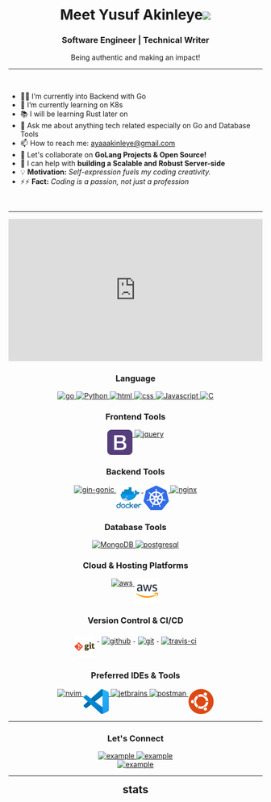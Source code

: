 <h1 align="center">Meet Yusuf Akinleye<img width="30px" src="https://raw.githubusercontent.com/iampavangandhi/iampavangandhi/master/gifs/Hi.gif"></h1>
<div align="center">
<h3 font-size="20" align="center">Software Engineer | Technical Writer </h3>
<p>Being authentic and making an impact!</p>
</div>

<hr>
<br>
<ul align="Left">
  <li>👨‍💻 I’m currently into Backend with Go</li>
  <li>🌱 I’m currently learning on K8s</li>
  <li>📚 I will be learning Rust later on</li>
  <li>💬 Ask me about anything tech related especially on Go and Database Tools</li>
  <li>📫 How to reach me: <a href="mailto:ayaaakinleye@gmail.com">ayaaakinleye@gmail.com</a></li>
  <li>👯 Let's collaborate on <b>GoLang Projects & Open Source!</b></li>
  <li>🤝 I can help with <b>building a Scalable and Robust Server-side</b></li>
  <li>💡 <b>Motivation:</b> <em>Self-expression fuels my coding creativity.</em></li>
  <li>⚡⚡ <b>Fact:</b><em> Coding is a passion, not just a profession</em></li>
</ul>
<br>
<hr>
<!--Authenticity: Essential for successful coding.-->
<!--Self-expression fuels my coding creativity.-->
<!--Authenticity: Key to Engineering Success-->
<!--Software engineers embrace individuality for innovation.-->

 <div style="width:100%;height:0;padding-bottom:56%;position:relative;"><iframe src="https://giphy.com/embed/Ah3zHH7hvsSB2" width="100%" height="100%" style="position:absolute" frameBorder="0" class="giphy-embed" allowFullScreen></iframe></div><p><a href="https://giphy.com/gifs/life-hacker-Ah3zHH7hvsSB2"></a></p>

<h3 align="center">Language</h3>
<p align="center">
  <a href="https://go.dev/" target="blank">
    <img src="https://upload.wikimedia.org/wikipedia/commons/0/05/Go_Logo_Blue.svg" alt="go" height="50" style="vertical-align: top;">
  </a>
  <a href="https://www.python.org/" target="blank">
    <img src="https://www.python.org/static/community_logos/python-logo-master-v3-TM.png" alt="Python" height="50" style="vertical-align: top;">
  </a>
  <a href="https://www.w3schools.com/html/" target="blank">
    <img src="https://www.w3.org/html/logo/downloads/HTML5_Logo_512.png" alt="html" height="50" style="vertical-align: top;">
  </a>
  <a href="https://www.w3schools.com/css/" target="blank">
    <img src="https://upload.wikimedia.org/wikipedia/commons/d/d5/CSS3_logo_and_wordmark.svg" alt="css" height="50" style="vertical-align: top;">
  </a>
  <a href="https://www.ecma-international.org/publications-and-standards/standards/ecma-262/" target="blank">
    <img src="https://upload.wikimedia.org/wikipedia/commons/9/99/Unofficial_JavaScript_logo_2.svg" alt="Javascript" height="50" style="vertical-align: top;">
  </a>
  <a href="https://www.iso.org/standard/74528.html" target="blank">
    <img src="https://cdn.iconscout.com/icon/free/png-512/c-programming-569564.png" alt="C" height="50" style="vertical-align: top;">
  </a>
</p>

<h3 align="center">Frontend Tools</h3>
<p align="center">
<a href="https://getbootstrap.com/" target="blank">
    <img src="https://raw.githubusercontent.com/github/explore/80688e429a7d4ef2fca1e82350fe8e3517d3494d/topics/bootstrap/bootstrap.png"
      alt="bootstrap" alt="bootstrap" height="50" style="vertical-align:top"/>
</a>
<a href="https://jquery.com/" target="blank">
  <img src="https://avatars.githubusercontent.com/u/70142?s=200&v=4"
      alt="jquery" height="50" style="vertical-align:top"/>
  </a>
</p>


<h3 align="center">Backend Tools</h3>
<p align="center">
  <a href="https://gin-gonic.com/" target="blank"> 
 <img src="https://avatars.githubusercontent.com/u/7894478?s=200&v=4" alt="gin-gonic" height="50" style="vertical-align:top">
  </a>
   <a href="https://www.docker.com/" target="blank">
     <img src="https://raw.githubusercontent.com/github/explore/80688e429a7d4ef2fca1e82350fe8e3517d3494d/topics/docker/docker.png" alt="cpp" height="50"
style="vertical-align:top">
  </a>
  <a href="https://kubernetes.io/" target="blank"> 
     <img src="https://raw.githubusercontent.com/github/explore/80688e429a7d4ef2fca1e82350fe8e3517d3494d/topics/kubernetes/kubernetes.png" alt="cpp" height="50" style="vertical-align:top">
  </a>
  <a href="https://nginx.org/" target="blank"> 
  <img src="https://avatars.githubusercontent.com/u/1412239?s=200&v=4" alt="nginx" height="50"
style="vertical-align:top">
  </a>
</p>

<h3 align="center">Database Tools</h3>
<p align="center">
  <a href="https://www.mongodb.com/" target="blank"> 
     <img src="https://avatars.githubusercontent.com/u/45120?s=200&v=4" alt="MongoDB" height="50" style="vertical-align:top">
  </a>
   <a href="https://www.postgresql.org/" target="blank"> 
   <img src="https://avatars.githubusercontent.com/u/177543?s=200&v=4" alt="postgresql" height="50" style="vertical-align:top">
  </a>
</p>


<h3 align="center">Cloud & Hosting Platforms</h3>
<p align="center">
  <a href="https://render.com/" target="blank">
       <img src="https://imgs.search.brave.com/KAQiCDcWu9GXVw4y1XDvqZCB7v8njCAjr9VHRLw_0ck/rs:fit:200:200:1/g:ce/aHR0cHM6Ly9yZXMu/Y2xvdWRpbmFyeS5j/b20vY3J1bmNoYmFz/ZS1wcm9kdWN0aW9u/L2ltYWdlL3VwbG9h/ZC9jX2xwYWQsaF8y/NTYsd18yNTYsZl9h/dXRvLHFfYXV0bzpl/Y28sZHByXzEvajh6/MDJzc3RlZWE0emox/azFueXo" alt="aws" height="50" style="vertical-align:top">
  </a>

  <a href="https://aws.amazon.com/" target="blank">
    <img src="https://raw.githubusercontent.com/github/explore/fbceb94436312b6dacde68d122a5b9c7d11f9524/topics/aws/aws.png" alt="aws" height="50" style="vertical-align:top">
  </a>
  </a>
</p>


<h3 align="center">Version Control & CI/CD</h3>
<p align="center">
  <a href="https://git-scm.com" target="blank">
    <img src="https://raw.githubusercontent.com/github/explore/80688e429a7d4ef2fca1e82350fe8e3517d3494d/topics/git/git.png"
      alt="git" height="40" style="vertical-align:top; margin:5px"/>
  </a>
  <a href="https://github.com/dev-ayaa" target="blank">
    <img src="https://github.githubassets.com/images/modules/logos_page/GitHub-Mark.png" alt="github" height="40" style="vertical-align:top; margin:5px"/>
  </a>
  <a href="https://about.gitlab.com/" target="blank">
    <img src="https://upload.wikimedia.org/wikipedia/commons/thumb/e/e1/GitLab_logo.svg/512px-GitLab_logo.svg.png?20220125120047"
      alt="git" height="40" style="vertical-align:top; margin:5px"/>
  </a>
  
  <a href="https://www.travis-ci.com/" target="blank"> 
    <img src="https://www.travis-ci.com/wp-content/uploads/2022/09/Logo.png" alt="travis-ci" height="40" style="vertical-align:top; margin:5px"/> 
  </a>
</p>

<h3 align="center">Preferred IDEs & Tools</h3>
<p align="center"> 
  <a href="http://neovim.io/" target="blank">
    <img src="https://avatars.githubusercontent.com/u/6471485?s=200&v=4" alt="nvim" height="50" style="vertical-align:top"/> 
  </a>
  <a href="https://code.visualstudio.com/" target="blank">
    <img src="https://raw.githubusercontent.com/github/explore/80688e429a7d4ef2fca1e82350fe8e3517d3494d/topics/visual-studio-code/visual-studio-code.png" alt="VS Code" height="50" style="vertical-align:top">
  </a>
  <a href="https://www.jetbrains.com/" target="blank">
    <img src="https://www.logo.wine/a/logo/JetBrains/JetBrains-Logo.wine.svg" alt="jetbrains" height="50" style="vertical-align:top"/>
  </a>
  <a href="https://postman.com" target="blank"> 
    <img src="https://www.vectorlogo.zone/logos/getpostman/getpostman-ar21.svg" alt="postman" height="50" style="vertical-align:top"/>
  </a>
  <a href="https://ubuntu.com/" target="blank"> 
    <img src="https://raw.githubusercontent.com/github/explore/80688e429a7d4ef2fca1e82350fe8e3517d3494d/topics/ubuntu/ubuntu.png" alt="ubuntu"  height="50" style="vertical-align:top"/>
  </a>
</p>

<hr>
<h3 align="center">Let's Connect</h3>
<div style="margin-top:10px" align="center"> 
  <div>
    <a  href="https://linkedin.com/in/yusuf-akinleye" target="_blank">
      <img src="https://img.shields.io/badge/Linked%20In-0A66C2.svg?style=for-the-badge&logo=linkedin&logoColor=white" alt="example"/>
    </a>
    <a href="https://twitter.com/akindotdev" target="_blank">
      <img src="https://img.shields.io/badge/Twitter-1DA1F2.svg?style=for-the-badge&logo=twitter&logoColor=white" alt="example"/>
    </a>
  </div>
  <div>
     <a href="https://www.hackerrank.com/example" target="_blank">
      <img src="https://img.shields.io/badge/Hackerrank-00EA64.svg?style=for-the-badge&logo=hackerrank&logoColor=black" alt="example"/>
    </a>
  </div>
</div>

<hr>
<div align="center">

<h2 align="center" style="margin: 5px 5px;">stats</h2> 

<p><a href="https://github.com/dev-ayaa"><img src="https://github-readme-stats.vercel.app/api?username=dev-ayaa&show_icons=true&theme=tokyonight&hide_border=true&locale=en" alt=""></a>
<a href="https://github.com/dev-ayaa"><img src="https://github-readme-streak-stats.herokuapp.com/?user=dev-ayaa&theme=material-palenight" alt=""></a></p>
</div>
